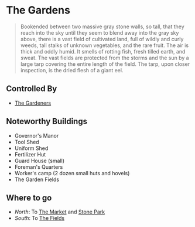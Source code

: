 # The Gardens

> Bookended between two massive gray stone walls, so tall, that they reach into the sky until they seem to blend away into the gray sky above, there is a vast field of cultivated land, full of wildly and curly weeds, tall stalks of unknown vegetables, and the rare fruit. The air is thick and oddly humid. It smells of rotting fish, fresh tilled earth, and sweat. The vast fields are protected from the storms and the sun by a large tarp covering the entire length of the field. The tarp, upon closer inspection, is the dried flesh of a giant eel.

## Controlled By

 - [The Gardeners](gardeners-the)


## Noteworthy Buildings

 - Governor's Manor
 - Tool Shed
 - Uniform Shed
 - Fertilizer Hut
 - Guard House (small)
 - Foreman's Quarters
 - Worker's camp (2 dozen small huts and hovels)
 - The Garden Fields


## Where to go

  - *North*: To [The Market](talries-market) and [Stone Park](stone-park)
  - *South*: To [The Fields](fields-the)